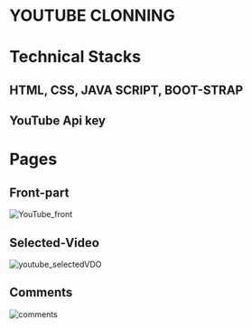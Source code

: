 
# YOUTUBE  CLONNING

# Technical Stacks
## HTML, CSS, JAVA SCRIPT, BOOT-STRAP
## YouTube Api key

# Pages

## Front-part

![YouTube_front](https://github.com/AvinashP-1611/Youtube_cloning/assets/134164909/89e1ab98-c8ef-4d6a-8988-3a0a830a66d4)


## Selected-Video

![youtube_selectedVDO](https://github.com/AvinashP-1611/Youtube_cloning/assets/134164909/58134d2d-4765-4308-bdfc-a58af9b653ca)


## Comments


![comments](https://github.com/AvinashP-1611/Youtube_cloning/assets/134164909/51cb0f8c-905b-455d-97a9-7a9a106bd9d4)
